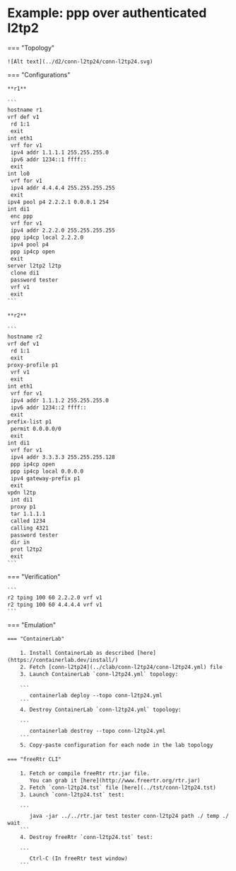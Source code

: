 # Example: ppp over authenticated l2tp2

=== "Topology"

    ![Alt text](../d2/conn-l2tp24/conn-l2tp24.svg)

=== "Configurations"

    **r1**

    ```
    hostname r1
    vrf def v1
     rd 1:1
     exit
    int eth1
     vrf for v1
     ipv4 addr 1.1.1.1 255.255.255.0
     ipv6 addr 1234::1 ffff::
     exit
    int lo0
     vrf for v1
     ipv4 addr 4.4.4.4 255.255.255.255
     exit
    ipv4 pool p4 2.2.2.1 0.0.0.1 254
    int di1
     enc ppp
     vrf for v1
     ipv4 addr 2.2.2.0 255.255.255.255
     ppp ip4cp local 2.2.2.0
     ipv4 pool p4
     ppp ip4cp open
     exit
    server l2tp2 l2tp
     clone di1
     password tester
     vrf v1
     exit
    ```

    **r2**

    ```
    hostname r2
    vrf def v1
     rd 1:1
     exit
    proxy-profile p1
     vrf v1
     exit
    int eth1
     vrf for v1
     ipv4 addr 1.1.1.2 255.255.255.0
     ipv6 addr 1234::2 ffff::
     exit
    prefix-list p1
     permit 0.0.0.0/0
     exit
    int di1
     vrf for v1
     ipv4 addr 3.3.3.3 255.255.255.128
     ppp ip4cp open
     ppp ip4cp local 0.0.0.0
     ipv4 gateway-prefix p1
     exit
    vpdn l2tp
     int di1
     proxy p1
     tar 1.1.1.1
     called 1234
     calling 4321
     password tester
     dir in
     prot l2tp2
     exit
    ```

=== "Verification"

    ```
    r2 tping 100 60 2.2.2.0 vrf v1
    r2 tping 100 60 4.4.4.4 vrf v1
    ```

=== "Emulation"

    === "ContainerLab"

        1. Install ContainerLab as described [here](https://containerlab.dev/install/)  
        2. Fetch [conn-l2tp24](../clab/conn-l2tp24/conn-l2tp24.yml) file  
        3. Launch ContainerLab `conn-l2tp24.yml` topology:  

        ```
           containerlab deploy --topo conn-l2tp24.yml  
        ```
        4. Destroy ContainerLab `conn-l2tp24.yml` topology:  

        ```
           containerlab destroy --topo conn-l2tp24.yml  
        ```
        5. Copy-paste configuration for each node in the lab topology

    === "freeRtr CLI"

        1. Fetch or compile freeRtr rtr.jar file.  
           You can grab it [here](http://www.freertr.org/rtr.jar)  
        2. Fetch `conn-l2tp24.tst` file [here](../tst/conn-l2tp24.tst)  
        3. Launch `conn-l2tp24.tst` test:  

        ```
           java -jar ../../rtr.jar test tester conn-l2tp24 path ./ temp ./ wait
        ```
        4. Destroy freeRtr `conn-l2tp24.tst` test:  

        ```
           Ctrl-C (In freeRtr test window)
        ```

